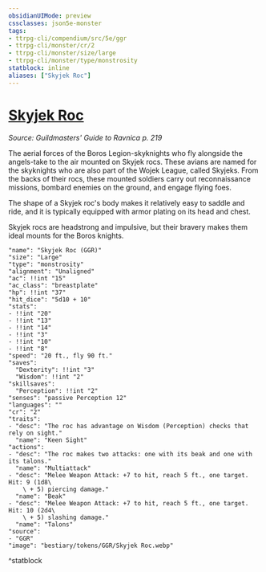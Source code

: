 ```yaml
---
obsidianUIMode: preview
cssclasses: json5e-monster
tags:
- ttrpg-cli/compendium/src/5e/ggr
- ttrpg-cli/monster/cr/2
- ttrpg-cli/monster/size/large
- ttrpg-cli/monster/type/monstrosity
statblock: inline
aliases: ["Skyjek Roc"]
---
```

# [Skyjek Roc](3-Compendium\CLI\bestiary\monstrosity/skyjek-roc-ggr.md)
*Source: Guildmasters' Guide to Ravnica p. 219*  

The aerial forces of the Boros Legion-skyknights who fly alongside the angels-take to the air mounted on Skyjek rocs. These avians are named for the skyknights who are also part of the Wojek League, called Skyjeks. From the backs of their rocs, these mounted soldiers carry out reconnaissance missions, bombard enemies on the ground, and engage flying foes.

The shape of a Skyjek roc's body makes it relatively easy to saddle and ride, and it is typically equipped with armor plating on its head and chest.

Skyjek rocs are headstrong and impulsive, but their bravery makes them ideal mounts for the Boros knights.

```statblock
"name": "Skyjek Roc (GGR)"
"size": "Large"
"type": "monstrosity"
"alignment": "Unaligned"
"ac": !!int "15"
"ac_class": "breastplate"
"hp": !!int "37"
"hit_dice": "5d10 + 10"
"stats":
- !!int "20"
- !!int "13"
- !!int "14"
- !!int "3"
- !!int "10"
- !!int "8"
"speed": "20 ft., fly 90 ft."
"saves":
  "Dexterity": !!int "3"
  "Wisdom": !!int "2"
"skillsaves":
  "Perception": !!int "2"
"senses": "passive Perception 12"
"languages": ""
"cr": "2"
"traits":
- "desc": "The roc has advantage on Wisdom (Perception) checks that rely on sight."
  "name": "Keen Sight"
"actions":
- "desc": "The roc makes two attacks: one with its beak and one with its talons."
  "name": "Multiattack"
- "desc": "Melee Weapon Attack: +7 to hit, reach 5 ft., one target. Hit: 9 (1d8\
    \ + 5) piercing damage."
  "name": "Beak"
- "desc": "Melee Weapon Attack: +7 to hit, reach 5 ft., one target. Hit: 10 (2d4\
    \ + 5) slashing damage."
  "name": "Talons"
"source":
- "GGR"
"image": "bestiary/tokens/GGR/Skyjek Roc.webp"
```
^statblock